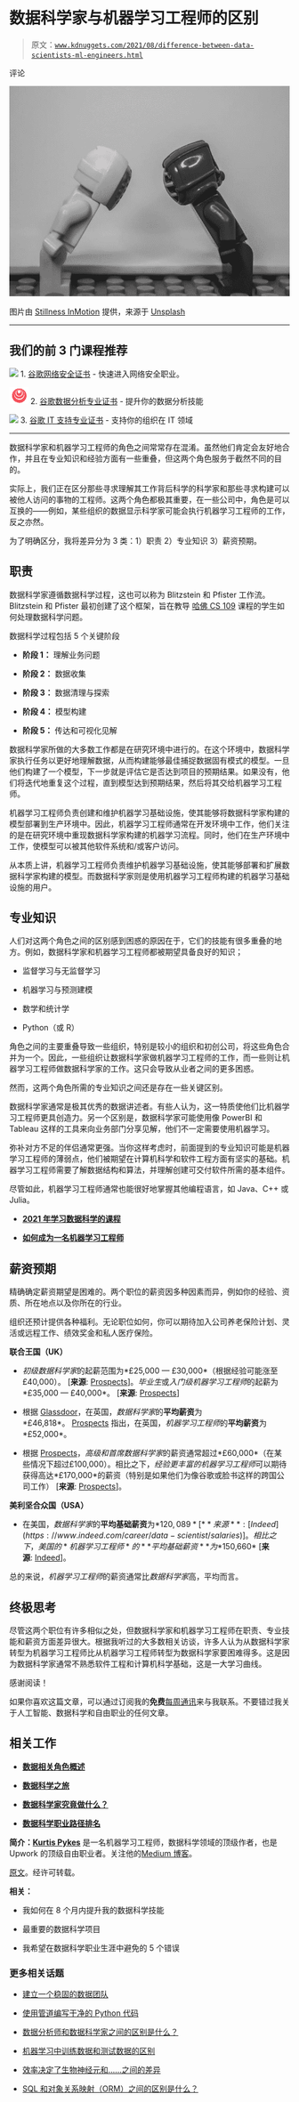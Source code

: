 # 数据科学家与机器学习工程师的区别

> 原文：[`www.kdnuggets.com/2021/08/difference-between-data-scientists-ml-engineers.html`](https://www.kdnuggets.com/2021/08/difference-between-data-scientists-ml-engineers.html)

评论

![](img/9ddbb1857634cf4086e626b9bfdcd256.png)

图片由 [Stillness InMotion](https://unsplash.com/@stillnes_in_motion?utm_source=medium&utm_medium=referral) 提供，来源于 [Unsplash](https://unsplash.com/?utm_source=medium&utm_medium=referral)

* * *

## 我们的前 3 门课程推荐

![](img/0244c01ba9267c002ef39d4907e0b8fb.png) 1. [谷歌网络安全证书](https://www.kdnuggets.com/google-cybersecurity) - 快速进入网络安全职业。

![](img/e225c49c3c91745821c8c0368bf04711.png) 2. [谷歌数据分析专业证书](https://www.kdnuggets.com/google-data-analytics) - 提升你的数据分析技能

![](img/0244c01ba9267c002ef39d4907e0b8fb.png) 3. [谷歌 IT 支持专业证书](https://www.kdnuggets.com/google-itsupport) - 支持你的组织在 IT 领域

* * *

数据科学家和机器学习工程师的角色之间常常存在混淆。虽然他们肯定会友好地合作，并且在专业知识和经验方面有一些重叠，但这两个角色服务于截然不同的目的。

实际上，我们正在区分那些寻求理解其工作背后科学的科学家和那些寻求构建可以被他人访问的事物的工程师。这两个角色都极其重要，在一些公司中，角色是可以互换的——例如，某些组织的数据显示科学家可能会执行机器学习工程师的工作，反之亦然。

为了明确区分，我将差异分为 3 类：1）职责 2）专业知识 3）薪资预期。

## 职责

数据科学家遵循数据科学过程，这也可以称为 Blitzstein 和 Pfister 工作流。Blitzstein 和 Pfister 最初创建了这个框架，旨在教导 [哈佛 CS 109](http://cs109.github.io/2015/) 课程的学生如何处理数据科学问题。

数据科学过程包括 5 个关键阶段

+   **阶段 1：** 理解业务问题

+   **阶段 2：** 数据收集

+   **阶段 3：** 数据清理与探索

+   **阶段 4：** 模型构建

+   **阶段 5：** 传达和可视化见解

数据科学家所做的大多数工作都是在研究环境中进行的。在这个环境中，数据科学家执行任务以更好地理解数据，从而构建能够最佳捕捉数据固有模式的模型。一旦他们构建了一个模型，下一步就是评估它是否达到项目的预期结果。如果没有，他们将迭代地重复这个过程，直到模型达到预期结果，然后将其交给机器学习工程师。

机器学习工程师负责创建和维护机器学习基础设施，使其能够将数据科学家构建的模型部署到生产环境中。因此，机器学习工程师通常在开发环境中工作，他们关注的是在研究环境中重现数据科学家构建的机器学习流程。同时，他们在生产环境中工作，使模型可以被其他软件系统和/或客户访问。

从本质上讲，机器学习工程师负责维护机器学习基础设施，使其能够部署和扩展数据科学家构建的模型。而数据科学家则是使用机器学习工程师构建的机器学习基础设施的用户。

## 专业知识

人们对这两个角色之间的区别感到困惑的原因在于，它们的技能有很多重叠的地方。例如，数据科学家和机器学习工程师都被期望具备良好的知识；

+   监督学习与无监督学习

+   机器学习与预测建模

+   数学和统计学

+   Python（或 R）

角色之间的主要重叠导致一些组织，特别是较小的组织和初创公司，将这些角色合并为一个。因此，一些组织让数据科学家做机器学习工程师的工作，而一些则让机器学习工程师做数据科学家的工作。这只会导致从业者之间的更多困惑。

然而，这两个角色所需的专业知识之间还是存在一些关键区别。

数据科学家通常是极其优秀的数据讲述者。有些人认为，这一特质使他们比机器学习工程师更具创造力。另一个区别是，数据科学家可能使用像 PowerBI 和 Tableau 这样的工具来向业务部门分享见解，他们不一定需要使用机器学习。

弥补对方不足的伴侣通常更强。当你这样考虑时，前面提到的专业知识可能是机器学习工程师的薄弱点，他们被期望在计算机科学和软件工程方面有坚实的基础。机器学习工程师需要了解数据结构和算法，并理解创建可交付软件所需的基本组件。

尽管如此，机器学习工程师通常也能很好地掌握其他编程语言，如 Java、C++ 或 Julia。

+   [**2021 年学习数据科学的课程**](https://medium.com/analytics-vidhya/courses-to-learn-data-science-in-2021-a52e64344e5c)

+   [**如何成为一名机器学习工程师**](https://towardsdatascience.com/how-to-become-a-machine-learning-engineer-e420e134c0a3)

## 薪资预期

精确确定薪资期望是困难的。两个职位的薪资因多种因素而异，例如你的经验、资质、所在地点以及你所在的行业。

组织还预计提供各种福利。无论职位如何，你可以期待加入公司养老保险计划、灵活或远程工作、绩效奖金和私人医疗保险。

**联合王国（UK）**

+   *初级数据科学家*的起薪范围为*£25,000 — £30,000*（根据经验可能涨至£40,000）。 [**来源**: [Prospects](https://www.prospects.ac.uk/job-profiles/data-scientist)]。*毕业生*或*入门级机器学习工程师*的起薪为*£35,000 — £40,000*。 [**来源**: [Prospects](https://www.prospects.ac.uk/job-profiles/machine-learning-engineer)]

+   根据 [Glassdoor](https://www.glassdoor.co.uk/Salaries/data-scientist-salary-SRCH_KO0,14.htm)，在英国，*数据科学家*的**平均薪资**为*£46,818*。 [Prospects](https://www.prospects.ac.uk/job-profiles/machine-learning-engineer) 指出，在英国，*机器学习工程师*的**平均薪资**为*£52,000*。

+   根据 [Prospects](https://www.prospects.ac.uk/job-profiles/data-scientist)，*高级和首席数据科学家*的薪资通常超过*£60,000*（在某些情况下超过£100,000）。相比之下，*经验更丰富的机器学习工程师*可以期待获得高达*£170,000*的薪资（特别是如果他们为像谷歌或脸书这样的跨国公司工作） [**来源**: [Prospects](https://www.prospects.ac.uk/job-profiles/machine-learning-engineer)]。

**美利坚合众国（USA）**

+   在美国，*数据科学家*的**平均基础薪资**为*$120,089* [**来源**: [Indeed](https://www.indeed.com/career/data-scientist/salaries)]。相比之下，美国的*机器学习工程师*的**平均基础薪资**为*$150,660* [**来源**: [Indeed](https://www.indeed.com/career/machine-learning-engineer/salaries)]。

总的来说，*机器学习工程师*的薪资通常比*数据科学家*高，平均而言。

## 终极思考

尽管这两个职位有许多相似之处，但数据科学家和机器学习工程师在职责、专业技能和薪资方面差异很大。根据我听过的大多数相关访谈，许多人认为从数据科学家转型为机器学习工程师比从机器学习工程师转型为数据科学家要困难得多。这是因为数据科学家通常不熟悉软件工程和计算机科学基础，这是一大学习曲线。

感谢阅读！

如果你喜欢这篇文章，可以通过订阅我的**免费**[每周通讯](https://mailchi.mp/ef1f7700a873/sign-up)来与我联系。不要错过我关于人工智能、数据科学和自由职业的任何文章。

## 相关工作

+   [**数据相关角色概述**](https://towardsdatascience.com/overview-of-data-related-roles-70ca48f8deed)

+   [**数据科学之旅**](https://towardsdatascience.com/the-data-science-journey-95f9239623ae)

+   [**数据科学家究竟做什么？**](https://medium.datadriveninvestor.com/what-do-data-scientists-even-do-fb5d3bef30fc)

+   [**数据科学职业路径排名**](https://pub.towardsai.net/data-science-career-path-rankings-b15ba395cb51)

**简介：[Kurtis Pykes](https://www.linkedin.com/in/kurtispykes/)** 是一名机器学习工程师，数据科学领域的顶级作者，也是 Upwork 的顶级自由职业者。关注他的[Medium 博客](https://link.medium.com/2tFtAhN7d7)。

[原文](https://towardsdatascience.com/the-difference-between-data-scientists-and-ml-engineers-f6e797948003)。经许可转载。

**相关：**

+   我如何在 8 个月内提升我的数据科学技能

+   最重要的数据科学项目

+   我希望在数据科学职业生涯中避免的 5 个错误

### 更多相关话题

+   [建立一个稳固的数据团队](https://www.kdnuggets.com/2021/12/build-solid-data-team.html)

+   [使用管道编写干净的 Python 代码](https://www.kdnuggets.com/2021/12/write-clean-python-code-pipes.html)

+   [数据分析师和数据科学家之间的区别是什么？](https://www.kdnuggets.com/2022/03/difference-data-analysts-data-scientists.html)

+   [机器学习中训练数据和测试数据的区别](https://www.kdnuggets.com/2022/08/difference-training-testing-data-machine-learning.html)

+   [效率决定了生物神经元和……之间的差异](https://www.kdnuggets.com/2022/11/efficiency-spells-difference-biological-neurons-artificial-counterparts.html)

+   [SQL 和对象关系映射（ORM）之间的区别是什么？](https://www.kdnuggets.com/2022/02/difference-sql-object-relational-mapping-orm.html)
